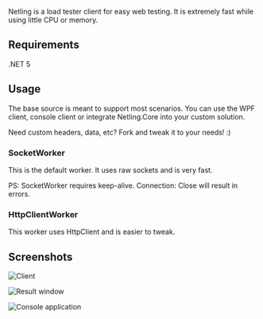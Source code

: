 Netling is a load tester client for easy web testing. It is extremely fast while using little CPU or memory.

## Requirements
.NET 5

## Usage

The base source is meant to support most scenarios. You can use the WPF client, console client or integrate Netling.Core into your custom solution.

Need custom headers, data, etc? Fork and tweak it to your needs! :)

### SocketWorker
This is the default worker. It uses raw sockets and is very fast.

PS: SocketWorker requires keep-alive. Connection: Close will result in errors.

### HttpClientWorker
This worker uses HttpClient and is easier to tweak.

## Screenshots

![Client](https://i.imgur.com/m8GQn94.png)

![Result window](https://i.imgur.com/xpxz22y.png)

![Console application](https://i.imgur.com/Quh4EWM.png)
